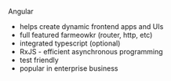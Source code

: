 Angular

- helps create dynamic frontend apps and UIs
- full featured farmeowkr (router, http, etc)
- integrated typescript (optional)
- RxJS - efficient asynchronous programming
- test friendly 
- popular in enterprise business

